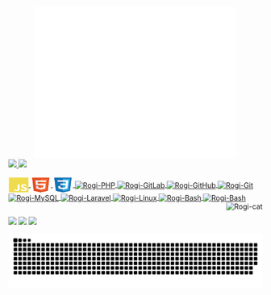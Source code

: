 <div align="center">
    <img src="example.svg" width="400" height="300" alt="css-in-readme">
</div>

<!--
- 🔭 I’m currently working on ...
- 🌱 I’m currently learning ...
- 👯 I’m looking to collaborate on ...
- 🤔 I’m looking for help with ...
- 💬 Ask me about ...
- 📫 How to reach me: ...
- 😄 Pronouns: ...
- ⚡ Fun fact: ...
-->

 <div>
  <a href="https://github.com/rogergl">
  <img height="160em" src="https://github-readme-stats.vercel.app/api?username=rogergl&show_icons=true&theme=tokyonight&include_all_commits=true&count_private=true"/>
  <img height="160em" src="https://github-readme-stats.vercel.app/api/top-langs/?username=rogergl&layout=compact&langs_count=7&theme=tokyonight"/>
</div>

<div style="display: inline_block"><br>
  <img align="center" alt="Rogi-Js" height="30" width="40" src="https://raw.githubusercontent.com/devicons/devicon/master/icons/javascript/javascript-plain.svg">
  <img align="center" alt="Rogi-HTML" height="30" width="40" src="https://raw.githubusercontent.com/devicons/devicon/master/icons/html5/html5-original.svg">
  <img align="center" alt="Rogi-CSS" height="30" width="40" src="https://raw.githubusercontent.com/devicons/devicon/master/icons/css3/css3-original.svg">
  <img align="center" alt="Rogi-PHP" height="30" width="40" src="https://cdn.jsdelivr.net/gh/devicons/devicon/icons/php/php-original.svg">
<img align="center" alt="Rogi-GitLab" height="30" width="40" src="https://cdn.jsdelivr.net/gh/devicons/devicon/icons/gitlab/gitlab-original.svg">
  <img align="center" alt="Rogi-GitHub" height="30" width="40" src="https://cdn.jsdelivr.net/gh/devicons/devicon/icons/github/github-original.svg">
<img align="center" alt="Rogi-Git" height="30" width="40" src="https://cdn.jsdelivr.net/gh/devicons/devicon/icons/git/git-original.svg">
<img align="center" alt="Rogi-MySQL" height="30" width="40" src="https://cdn.jsdelivr.net/gh/devicons/devicon/icons/mysql/mysql-original.svg">
<img align="center" alt="Rogi-Laravel" height="30" width="40" src="https://cdn.jsdelivr.net/gh/devicons/devicon/icons/laravel/laravel-plain.svg">
<img align="center" alt="Rogi-Linux" height="30" width="40" src="https://cdn.jsdelivr.net/gh/devicons/devicon/icons/linux/linux-original.svg">
<img align="center" alt="Rogi-Bash" height="30" width="40" src="https://cdn.jsdelivr.net/gh/devicons/devicon/icons/bash/bash-original.svg">
<img align="center" alt="Rogi-Bash" height="30" width="40" src="https://cdn.jsdelivr.net/gh/devicons/devicon/icons/vuejs/vuejs-original.svg">
<img align="right" alt="Rogi-cat" src="https://cdn.discordapp.com/attachments/770742898328338502/943999803568836610/bongo-cat-codes.gif">
</div>
 
##

<div>
  <a href="https://www.instagram.com/rogi.exe/?hl=pt-br" target="_blank"><img src="https://img.shields.io/badge/-Instagram-%23E4405F?style=for-the-badge&logo=instagram&logoColor=white" target="_blank"></a>
 	<a href="https://www.twitch.tv/dommyz" target="_blank"><img src="https://img.shields.io/badge/Twitch-9146FF?style=for-the-badge&logo=twitch&logoColor=white" target="_blank"></a>
</a>
  <a href="https://www.linkedin.com/in/roger-guimar%C3%A3es-575619195" target="_blank"><img src="https://img.shields.io/badge/-LinkedIn-%230077B5?style=for-the-badge&logo=linkedin&logoColor=white" target="_blank">
 </a>
 


![Snake animation](https://github.com/rogergl/rogergl/blob/output/github-contribution-grid-snake.svg)
</div>
